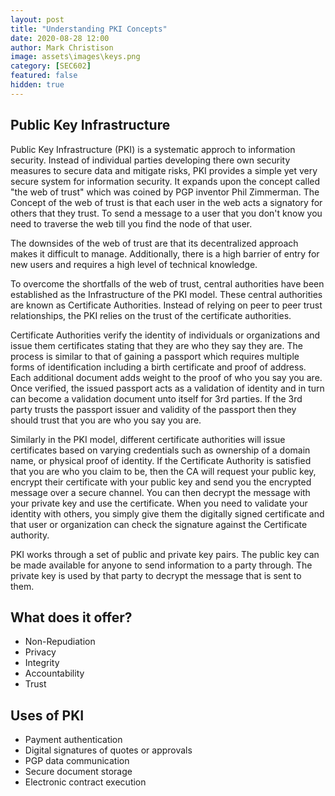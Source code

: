 ```yaml
---
layout: post
title: "Understanding PKI Concepts"
date: 2020-08-28 12:00
author: Mark Christison
image: assets\images\keys.png
category: [SEC602]
featured: false
hidden: true
---
```


## Public Key Infrastructure

Public Key Infrastructure (PKI) is a systematic approch to information security. Instead of individual parties developing there own security measures to secure data and mitigate risks, PKI provides a simple yet very secure system for information security. It expands upon the concept called "the web of trust" which was coined by PGP inventor Phil Zimmerman. The Concept of the web of trust is that each user in the web acts a signatory for others that they trust. To send a message to a user that you don't know you need to traverse the web till you find the node of that user.

The downsides of the web of trust are that its decentralized approach makes it difficult to manage. Additionally, there is a high barrier of entry for new users and requires a high level of technical knowledge.

To overcome the shortfalls of the web of trust, central authorities have been established as the Infrastructure of the PKI model. These central authorities are known as Certificate Authorities. Instead of relying on peer to peer trust relationships, the PKI relies on the trust of the certificate authorities.

Certificate Authorities verify the identity of individuals or organizations and issue them certificates stating that they are who they say they are. The process is similar to that of gaining a passport which requires multiple forms of identification including a birth certificate and proof of address. Each additional document adds weight to the proof of who you say you are. Once verified, the issued passport acts as a validation of identity and in turn can become a validation document unto itself for 3rd parties. If the 3rd party trusts the passport issuer and validity of the passport then they should trust that you are who you say you are.

Similarly in the PKI model, different certificate authorities will issue certificates based on varying credentials such as ownership of a domain name, or physical proof of identity. If the Certificate Authority is satisfied that you are who you claim to be, then the CA will request your public key, encrypt their certificate with your public key and send you the encrypted message over a secure channel. You can then decrypt the message with your private key and use the certificate. When you need to validate your identity with others, you simply give them the digitally signed certificate and that user or organization can check the signature against the Certificate authority.

PKI works through a set of public and private key pairs. The public key can be made available for anyone to send information to a party through. The private key is used by that party to decrypt the message that is sent to them.

## What does it offer?

- Non-Repudiation
- Privacy
- Integrity
- Accountability
- Trust

## Uses of PKI

- Payment authentication
- Digital signatures of quotes or approvals
- PGP data communication
- Secure document storage
- Electronic contract execution
